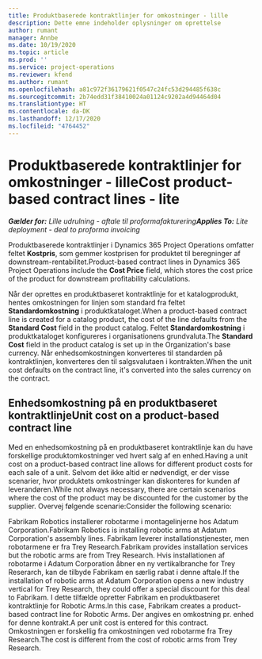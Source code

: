 ```yaml
---
title: Produktbaserede kontraktlinjer for omkostninger - lille
description: Dette emne indeholder oplysninger om oprettelse
author: rumant
manager: Annbe
ms.date: 10/19/2020
ms.topic: article
ms.prod: ''
ms.service: project-operations
ms.reviewer: kfend
ms.author: rumant
ms.openlocfilehash: a81c972f36179621f0547c24fc53d294485f638c
ms.sourcegitcommit: 2b74edd31f38410024a01124c9202a4d94464d04
ms.translationtype: HT
ms.contentlocale: da-DK
ms.lasthandoff: 12/17/2020
ms.locfileid: "4764452"
---
```

# <a name="cost-product-based-contract-lines---lite"></a><span data-ttu-id="ffa47-103">Produktbaserede kontraktlinjer for omkostninger - lille</span><span class="sxs-lookup"><span data-stu-id="ffa47-103">Cost product-based contract lines - lite</span></span>

<span data-ttu-id="ffa47-104">_**Gælder for:** Lille udrulning - aftale til proformafakturering_</span><span class="sxs-lookup"><span data-stu-id="ffa47-104">_**Applies To:** Lite deployment - deal to proforma invoicing_</span></span>


<span data-ttu-id="ffa47-105">Produktbaserede kontraktlinjer i Dynamics 365 Project Operations omfatter feltet **Kostpris**, som gemmer kostprisen for produktet til beregninger af downstream-rentabilitet.</span><span class="sxs-lookup"><span data-stu-id="ffa47-105">Product-based contract lines in Dynamics 365 Project Operations include the **Cost Price** field, which stores the cost price of the product for downstream profitability calculations.</span></span>

<span data-ttu-id="ffa47-106">Når der oprettes en produktbaseret kontraktlinje for et katalogprodukt, hentes omkostningen for linjen som standard fra feltet **Standardomkostning** i produktkataloget.</span><span class="sxs-lookup"><span data-stu-id="ffa47-106">When a product-based contract line is created for a catalog product, the cost of the line defaults from the **Standard Cost** field in the product catalog.</span></span> <span data-ttu-id="ffa47-107">Feltet **Standardomkostning** i produktkataloget konfigureres i organisationens grundvaluta.</span><span class="sxs-lookup"><span data-stu-id="ffa47-107">The **Standard Cost** field in the product catalog is set up in the Organization's base currency.</span></span> <span data-ttu-id="ffa47-108">Når enhedsomkostningen konverteres til standarden på kontraktlinjen, konverteres den til salgsvalutaen i kontrakten.</span><span class="sxs-lookup"><span data-stu-id="ffa47-108">When the unit cost defaults on the contract line, it's converted into the sales currency on the contract.</span></span>

## <a name="unit-cost-on-a-product-based-contract-line"></a><span data-ttu-id="ffa47-109">Enhedsomkostning på en produktbaseret kontraktlinje</span><span class="sxs-lookup"><span data-stu-id="ffa47-109">Unit cost on a product-based contract line</span></span>

<span data-ttu-id="ffa47-110">Med en enhedsomkostning på en produktbaseret kontraktlinje kan du have forskellige produktomkostninger ved hvert salg af en enhed.</span><span class="sxs-lookup"><span data-stu-id="ffa47-110">Having a unit cost on a product-based contract line allows for different product costs for each sale of a unit.</span></span> <span data-ttu-id="ffa47-111">Selvom det ikke altid er nødvendigt, er der visse scenarier, hvor produktets omkostninger kan diskonteres for kunden af leverandøren.</span><span class="sxs-lookup"><span data-stu-id="ffa47-111">While not always necessary, there are certain scenarios where the cost of the product may be discounted for the customer by the supplier.</span></span> <span data-ttu-id="ffa47-112">Overvej følgende scenarie:</span><span class="sxs-lookup"><span data-stu-id="ffa47-112">Consider the following scenario:</span></span>

<span data-ttu-id="ffa47-113">Fabrikam Robotics installerer robotarme i montagelinjerne hos Adatum Corporation.</span><span class="sxs-lookup"><span data-stu-id="ffa47-113">Fabrikam Robotics is installing robotic arms at Adatum Corporation's assembly lines.</span></span> <span data-ttu-id="ffa47-114">Fabrikam leverer installationstjenester, men robotarmene er fra Trey Research.</span><span class="sxs-lookup"><span data-stu-id="ffa47-114">Fabrikam provides installation services but the robotic arms are from Trey Research.</span></span> <span data-ttu-id="ffa47-115">Hvis installationen af robotarme i Adatum Corporation åbner en ny vertikalbranche for Trey Reserarch, kan de tilbyde Fabrikam en særlig rabat i denne aftale.</span><span class="sxs-lookup"><span data-stu-id="ffa47-115">If the installation of robotic arms at Adatum Corporation opens a new industry vertical for Trey Research, they could offer a special discount for this deal to Fabrikam.</span></span> <span data-ttu-id="ffa47-116">I dette tilfælde opretter Fabrikam en produktbaseret kontraktlinje for Robotic Arms.</span><span class="sxs-lookup"><span data-stu-id="ffa47-116">In this case, Fabrikam creates a product-based contract line for Robotic Arms.</span></span> <span data-ttu-id="ffa47-117">Der angives en omkostning pr. enhed for denne kontrakt.</span><span class="sxs-lookup"><span data-stu-id="ffa47-117">A per unit cost is entered for this contract.</span></span> <span data-ttu-id="ffa47-118">Omkostningen er forskellig fra omkostningen ved robotarme fra Trey Research.</span><span class="sxs-lookup"><span data-stu-id="ffa47-118">The cost is different from the cost of robotic arms from Trey Research.</span></span>
